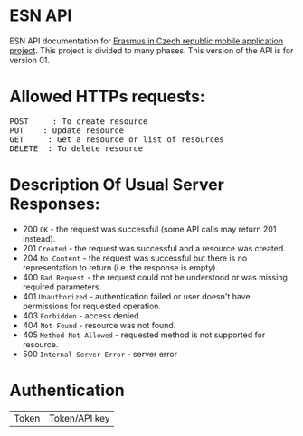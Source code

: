 # ESN API

ESN API documentation for [Erasmus in Czech republic mobile application project](https://www.esncz.org/cz-erasmus-app). 
This project is divided to many phases. This version of the API is for version 01.


# Allowed HTTPs requests:
<pre>
POST     : To create resource
PUT    : Update resource
GET     : Get a resource or list of resources
DELETE  : To delete resource
</pre>

# Description Of Usual Server Responses:
- 200 `OK` - the request was successful (some API calls may return 201 instead).
- 201 `Created` - the request was successful and a resource was created.
- 204 `No Content` - the request was successful but there is no representation to return (i.e. the response is empty).
- 400 `Bad Request` - the request could not be understood or was missing required parameters.
- 401 `Unauthorized` - authentication failed or user doesn't have permissions for requested operation.
- 403 `Forbidden` - access denied.
- 404 `Not Found` - resource was not found.
- 405 `Method Not Allowed` - requested method is not supported for resource.
- 500 `Internal Server Error` - server error

# Authentication
<table>
    <tr>
        <td> Token </td>
        <td> Token/API key </td>
    </tr>
</table>
